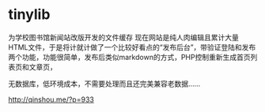tinylib
=======

为学校图书馆新闻站改版开发的文件缓存
现在网站是纯人肉编辑且累计大量HTML文件，于是将计就计做了一个比较好看点的“发布后台”，带验证登陆和发布两个功能，功能很简单，发布后类似markdown的方式，PHP控制重新生成首页列表页和文章页，

无数据库，低环境成本，不需要处理而且还完美兼容老数据……

http://qinshou.me/?p=933
